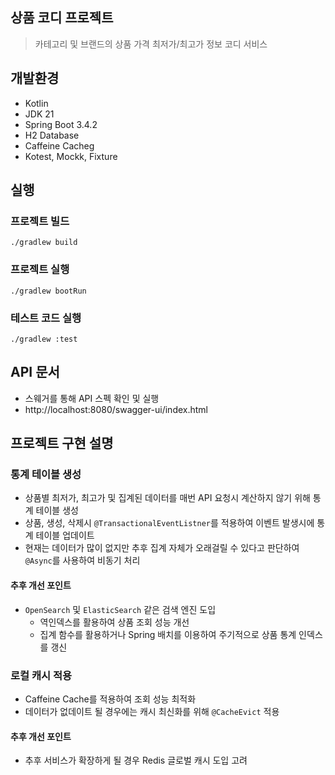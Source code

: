## 상품 코디 프로젝트

> 카테고리 및 브랜드의 상품 가격 최저가/최고가 정보 코디 서비스

## 개발환경

- Kotlin
- JDK 21
- Spring Boot 3.4.2
- H2 Database
- Caffeine Cacheg
- Kotest, Mockk, Fixture

## 실행

### 프로젝트 빌드

```shell
./gradlew build
```

### 프로젝트 실행

```shell
./gradlew bootRun
```

### 테스트 코드 실행

```shell
./gradlew :test
```

## API 문서

- 스웨거를 통해 API 스펙 확인 및 실행
- http://localhost:8080/swagger-ui/index.html


## 프로젝트 구현 설명

### 통계 테이블 생성
- 상품별 최저가, 최고가 및 집계된 데이터를 매번 API 요청시 계산하지 않기 위해 통계 테이블 생성
- 상품, 생성, 삭제시 `@TransactionalEventListner`를 적용하여 이벤트 발생시에 통계 테이블 업데이트
- 현재는 데이터가 많이 없지만 추후 집계 자체가 오래걸릴 수 있다고 판단하여 `@Async`를 사용하여 비동기 처리

#### 추후 개선 포인트

- `OpenSearch` 및 `ElasticSearch` 같은 검색 엔진 도입
  - 역인덱스를 활용하여 상품 조회 성능 개선
  - 집계 함수를 활용하거나 Spring 배치를 이용하여 주기적으로 상품 통계 인덱스를 갱신

### 로컬 캐시 적용
- Caffeine Cache를 적용하여 조회 성능 최적화
- 데이터가 없데이트 될 경우에는 캐시 최신화를 위해 `@CacheEvict` 적용

#### 추후 개선 포인트
- 추후 서비스가 확장하게 될 경우 Redis 글로벌 캐시 도입 고려
